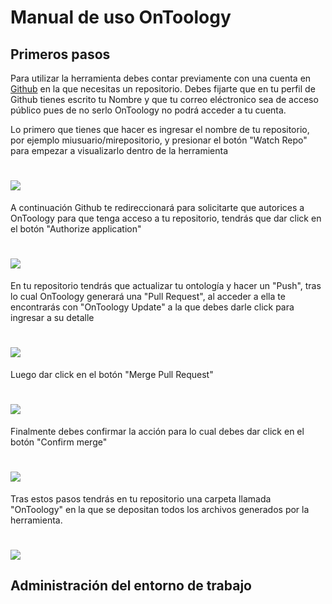 # Manual de uso OnToology

## Primeros pasos

Para utilizar la herramienta debes contar previamente con una cuenta en [Github](http://github.com) en la que necesitas un repositorio. Debes fijarte que en tu perfil de Github tienes escrito tu Nombre y que tu correo eléctronico sea de acceso público pues de no serlo OnToology no podrá acceder a tu cuenta.

Lo primero que tienes que hacer es ingresar el nombre de tu repositorio, por ejemplo miusuario/mirepositorio, y presionar el botón "Watch Repo" para empezar a visualizarlo dentro de la herramienta

# ![](https://github.com/paoespinozarias/ManualOnToology/blob/master/imagenes/paso1.png)


A continuación Github te redireccionará para solicitarte que autorices a OnToology para que tenga acceso a tu repositorio, tendrás que dar click en el botón "Authorize application"

# ![](https://github.com/paoespinozarias/ManualOnToology/blob/master/imagenes/paso2.png)

En tu repositorio tendrás que actualizar tu ontología y hacer un "Push", tras lo cual OnToology generará una "Pull Request", al acceder a ella te encontrarás con "OnToology Update" a la que debes darle click para ingresar a su detalle

# ![](https://github.com/paoespinozarias/ManualOnToology/blob/master/imagenes/paso3.png)

Luego dar click en el botón "Merge Pull Request"

# ![](https://github.com/paoespinozarias/ManualOnToology/blob/master/imagenes/paso4.png)


Finalmente debes confirmar la acción para lo cual debes dar click en el botón "Confirm merge"

# ![](https://github.com/paoespinozarias/ManualOnToology/blob/master/imagenes/paso4_1.png)


Tras estos pasos tendrás en tu repositorio una carpeta llamada "OnToology" en la que se depositan todos los archivos generados por la herramienta.

# ![](https://github.com/paoespinozarias/ManualOnToology/blob/master/imagenes/paso5.png)


## Administración del entorno de trabajo
